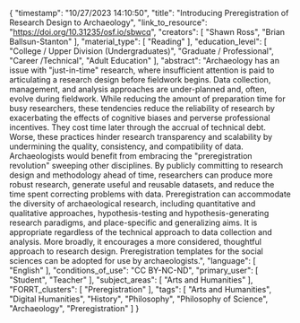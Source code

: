 {
    "timestamp": "10/27/2023 14:10:50",
    "title": "Introducing Preregistration of Research Design to Archaeology",
    "link_to_resource": "https://doi.org/10.31235/osf.io/sbwcq",
    "creators": [
        "Shawn Ross",
        "Brian Ballsun-Stanton"
    ],
    "material_type": [
        "Reading"
    ],
    "education_level": [
        "College / Upper Division (Undergraduates)",
        "Graduate / Professional",
        "Career /Technical",
        "Adult Education"
    ],
    "abstract": "Archaeology has an issue with \"just-in-time\" research, where insufficient attention is paid to articulating a research design before fieldwork begins. Data collection, management, and analysis approaches are under-planned and, often, evolve during fieldwork. While reducing the amount of preparation time for busy researchers, these tendencies reduce the reliability of research by exacerbating the effects of cognitive biases and perverse professional incentives. They cost time later through the accrual of technical debt. Worse, these practices hinder research transparency and scalability by undermining the quality, consistency, and compatibility of data. Archaeologists would benefit from embracing the \"preregistration revolution\" sweeping other disciplines. By publicly committing to research design and methodology ahead of time, researchers can produce more robust research, generate useful and reusable datasets, and reduce the time spent correcting problems with data. Preregistration can accommodate the diversity of archaeological research, including quantitative and qualitative approaches, hypothesis-testing and hypothesis-generating research paradigms, and place-specific and generalizing aims. It is appropriate regardless of the technical approach to data collection and analysis. More broadly, it encourages a more considered, thoughtful approach to research design. Preregistration templates for the social sciences can be adopted for use by archaeologists.",
    "language": [
        "English"
    ],
    "conditions_of_use": "CC BY-NC-ND",
    "primary_user": [
        "Student",
        "Teacher"
    ],
    "subject_areas": [
        "Arts and Humanities"
    ],
    "FORRT_clusters": [
        "Preregistration"
    ],
    "tags": [
        "Arts and Humanities",
        "Digital Humanities",
        "History",
        "Philosophy",
        "Philosophy of Science",
        "Archaeology",
        "Preregistration"
    ]
}